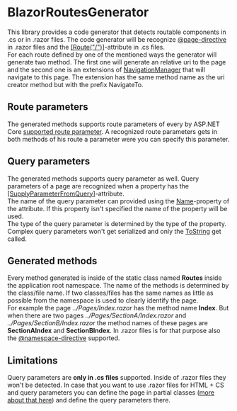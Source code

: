# BlazorRoutesGenerator

This library provides a code generator that detects routable components in .cs or in .razor files.
The code generator will be recognize [@page-directive](https://learn.microsoft.com/aspnet/core/mvc/views/razor#page) in .razor files and the [[Route("/")]](https://learn.microsoft.com/dotnet/api/microsoft.aspnetcore.components.routeattribute)-attribute in .cs files.\
For each route defined by one of the mentioned ways the generator will generate two method. The first one will generate an relative uri to the page and the second one is an extensions of [NavigationManager](https://learn.microsoft.com/dotnet/api/microsoft.aspnetcore.components.navigationmanager) that will navigate to this page. The extension has the same method name as the uri creator method but with the prefix NavigateTo.

## Route parameters

The generated methods supports route parameters of every by ASP.NET Core [supported route parameter](https://learn.microsoft.com/aspnet/core/blazor/fundamentals/routing#route-constraints). A recognized route parameters gets in both methods of his route a parameter were you can specify this parameter.

## Query parameters

The generated methods supports query parameter as well. Query parameters of a page are recognized when a property has the [[SupplyParameterFromQuery]](https://learn.microsoft.com/dotnet/api/microsoft.aspnetcore.components.supplyparameterfromqueryattribute)-attribute.\
The name of the query parameter can provided using the [Name](https://learn.microsoft.com/dotnet/api/microsoft.aspnetcore.components.supplyparameterfromqueryattribute.name#microsoft-aspnetcore-components-supplyparameterfromqueryattribute-name)-property of the attribute. If this property isn't specified the name of the property will be used.\
The type of the query parameter is determined by the type of the property. Complex query parameters won't get serialized and only the [ToString](https://learn.microsoft.com/dotnet/api/system.object.tostring) get called.

## Generated methods

Every method generated is inside of the static class named __Routes__ inside the application root namespace. The name of the methods is determined by the class/file name. If two classes/files has the same names as little as possible from the namespace is used to clearly identify the page.\
For example the page *../Pages/Index.razor* has the method name __Index__. But when there are two pages *../Pages/SectionA/Index.razor* and *../Pages/SectionB/Index.razor* the method names of these pages are __SectionAIndex__ and __SectionBIndex__. In .razor files is for that purpose also the [@namespace-directive](https://learn.microsoft.com/aspnet/core/mvc/views/razor#namespace) supported.

## Limitations

Query parameters are __only in .cs files__ supported. Inside of .razor files they won't be detected. In case that you want to use .razor files for HTML + CS and query parameters you can define the page in partial classes ([more about that here](https://www.pragimtech.com/blog/blazor/Split-razor-component/)) and define the query parameters there.